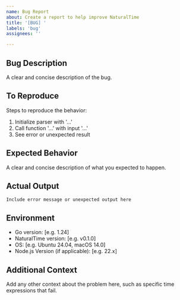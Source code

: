 ```yaml
---
name: Bug Report
about: Create a report to help improve NaturalTime
title: '[BUG] '
labels: 'bug'
assignees: ''

---
```


## Bug Description
A clear and concise description of the bug.

## To Reproduce
Steps to reproduce the behavior:
1. Initialize parser with '...'
2. Call function '...' with input '...'
3. See error or unexpected result

## Expected Behavior
A clear and concise description of what you expected to happen.

## Actual Output
```
Include error message or unexpected output here
```

## Environment
- Go version: [e.g. 1.24]
- NaturalTime version: [e.g. v0.1.0]
- OS: [e.g. Ubuntu 24.04, macOS 14.0]
- Node.js Version (if applicable): [e.g. 22.x]


## Additional Context
Add any other context about the problem here, such as specific time expressions that fail.
